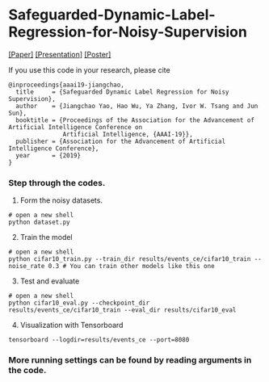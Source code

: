 # Safeguarded-Dynamic-Label-Regression-for-Noisy-Supervision  

[[Paper]](https://github.com/Sunarker/Safeguarded-Dynamic-Label-Regression-for-Noisy-Supervision) [[Presentation]](
        Safeguarded-Dynamic-Label-Regression-for-Noisy-Supervision/presentation.pdf) [[Poster]](Safeguarded-Dynamic-Label-Regression-for-Noisy-Supervision/AAAI2019_Poster.pdf) 

If you use this code in your research, please cite
```
@inproceedings{aaai19-jiangchao,
  title     = {Safeguarded Dynamic Label Regression for Noisy Supervision},
  author    = {Jiangchao Yao, Hao Wu, Ya Zhang, Ivor W. Tsang and Jun Sun},
  booktitle = {Proceedings of the Association for the Advancement of Artificial Intelligence Conference on
               Artificial Intelligence, {AAAI-19}},
  publisher = {Association for the Advancement of Artificial Intelligence Conference},
  year      = {2019}
}
```


### Step through the codes.

1. Form the noisy datasets.
  ```Shell
  # open a new shell
  python dataset.py
  ```

2. Train the model
  ```Shell
  # open a new shell
  python cifar10_train.py --train_dir results/events_ce/cifar10_train --noise_rate 0.3 # You can train other models like this one
  ```

3. Test and evaluate
  ```Shell
  # open a new shell
  python cifar10_eval.py --checkpoint_dir results/events_ce/cifar10_train --eval_dir results/cifar10_eval 
  ```
  
4. Visualization with Tensorboard
  ```Shell
  tensorboard --logdir=results/events_ce --port=8080
  ```

### More running settings can be found by reading arguments in the code.
